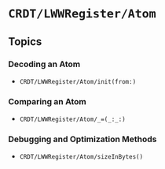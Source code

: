 # ``CRDT/LWWRegister/Atom``

## Topics

### Decoding an Atom

- ``CRDT/LWWRegister/Atom/init(from:)``

### Comparing an Atom

- ``CRDT/LWWRegister/Atom/_=(_:_:)``

### Debugging and Optimization Methods

- ``CRDT/LWWRegister/Atom/sizeInBytes()``
